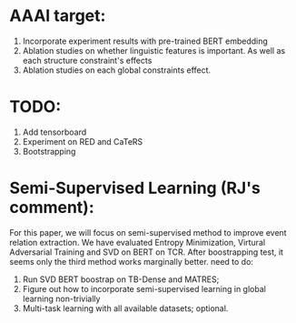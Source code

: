 # AAAI target:
1. Incorporate experiment results with pre-trained BERT embedding
2. Ablation studies on whether linguistic features is important. As well as each
   structure constraint's effects
3. Ablation studies on each global constraints effect.

# TODO:
1. Add tensorboard
2. Experiment on RED and CaTeRS
3. Bootstrapping

# Semi-Supervised Learning (RJ's comment):
For this paper, we will focus on semi-supervised method to improve event relation extraction. We have evaluated Entropy Minimization, Virtural Adversarial Training and SVD on BERT on TCR. After boostrapping test, it seems only the third method works marginally better.
need to do:
1. Run SVD BERT boostrap on TB-Dense and MATRES;
2. Figure out how to incorporate semi-supervised learning in global learning non-trivially
3. Multi-task learning with all available datasets; optional.
